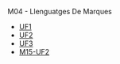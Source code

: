 M04 - Llenguatges De Marques

- [UF1](https://github.com/OscarBePl/Portfoli/tree/main/Moduls/M04-LlenguatgesDeMarques/UF1)
- [UF2]()
- [UF3]()
- [M15-UF2]()
